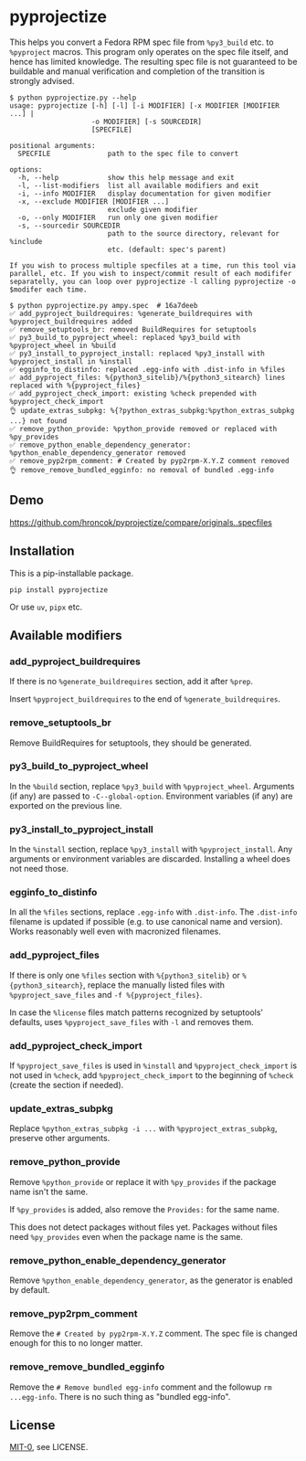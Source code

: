 pyprojectize
============

<!-- [[[cog
import pyprojectize, os, pathlib, urllib3
print(pyprojectize.__doc__)
print("```")
print("$ python pyprojectize.py --help")
pyprojectize.__doc__ = ""
pyprojectize.argparser().print_help()
print()
commit = "16a7deeb"
spec = pathlib.Path("ampy.spec")
response = urllib3.PoolManager().request("GET", f"https://src.fedoraproject.org/rpms/ampy/raw/{commit}/f/ampy.spec")
spec.write_bytes(response.data)
print(f"$ python pyprojectize.py ampy.spec  # {commit}")
pyprojectize.main([str(spec)])
spec.unlink()
print("```")
]]] -->

This helps you convert a Fedora RPM spec file from `%py3_build` etc. to `%pyproject` macros.
This program only operates on the spec file itself, and hence has limited knowledge.
The resulting spec file is not guaranteed to be buildable and manual verification
and completion of the transition is strongly advised.

```
$ python pyprojectize.py --help
usage: pyprojectize [-h] [-l] [-i MODIFIER] [-x MODIFIER [MODIFIER ...] |
                    -o MODIFIER] [-s SOURCEDIR]
                    [SPECFILE]

positional arguments:
  SPECFILE              path to the spec file to convert

options:
  -h, --help            show this help message and exit
  -l, --list-modifiers  list all available modifiers and exit
  -i, --info MODIFIER   display documentation for given modifier
  -x, --exclude MODIFIER [MODIFIER ...]
                        exclude given modifier
  -o, --only MODIFIER   run only one given modifier
  -s, --sourcedir SOURCEDIR
                        path to the source directory, relevant for %include
                        etc. (default: spec's parent)

If you wish to process multiple specfiles at a time, run this tool via
parallel, etc. If you wish to inspect/commit result of each modififer
separatelly, you can loop over pyprojectize -l calling pyprojectize -o
$modifer each time.

$ python pyprojectize.py ampy.spec  # 16a7deeb
✅ add_pyproject_buildrequires: %generate_buildrequires with %pyproject_buildrequires added
✅ remove_setuptools_br: removed BuildRequires for setuptools
✅ py3_build_to_pyproject_wheel: replaced %py3_build with %pyproject_wheel in %build
✅ py3_install_to_pyproject_install: replaced %py3_install with %pyproject_install in %install
✅ egginfo_to_distinfo: replaced .egg-info with .dist-info in %files
✅ add_pyproject_files: %{python3_sitelib}/%{python3_sitearch} lines replaced with %{pyproject_files}
✅ add_pyproject_check_import: existing %check prepended with %pyproject_check_import
👌 update_extras_subpkg: %{?python_extras_subpkg:%python_extras_subpkg ...} not found
✅ remove_python_provide: %python_provide removed or replaced with %py_provides
✅ remove_python_enable_dependency_generator: %python_enable_dependency_generator removed
✅ remove_pyp2rpm_comment: # Created by pyp2rpm-X.Y.Z comment removed
👌 remove_remove_bundled_egginfo: no removal of bundled .egg-info
```
<!-- [[[end]]] -->

## Demo

https://github.com/hroncok/pyprojectize/compare/originals..specfiles

## Installation

This is a pip-installable package.

    pip install pyprojectize

Or use `uv`, `pipx` etc.

## Available modifiers

<!-- [[[cog
for name, func in pyprojectize._modifiers.items():
    print()
    print(f"### {name}")
    print()
    print(pyprojectize.docstring(func))
    print()
]]] -->

### add_pyproject_buildrequires

If there is no `%generate_buildrequires` section, add it after `%prep`.

Insert `%pyproject_buildrequires` to the end of `%generate_buildrequires`.


### remove_setuptools_br

Remove BuildRequires for setuptools, they should be generated.


### py3_build_to_pyproject_wheel

In the `%build` section, replace `%py3_build` with `%pyproject_wheel`.
Arguments (if any) are passed to `-C--global-option`.
Environment variables (if any) are exported on the previous line.


### py3_install_to_pyproject_install

In the `%install` section, replace `%py3_install` with `%pyproject_install`.
Any arguments or environment variables are discarded. Installing a wheel does not need those.


### egginfo_to_distinfo

In all the `%files` sections, replace `.egg-info` with `.dist-info`.
The `.dist-info` filename is updated if possible (e.g. to use canonical name and version).
Works reasonably well even with macronized filenames.


### add_pyproject_files

If there is only one `%files` section with `%{python3_sitelib}` or `%{python3_sitearch}`,
replace the manually listed files with `%pyproject_save_files` and `-f %{pyproject_files}`.

In case the `%license` files match patterns recognized by setuptools' defaults,
uses `%pyproject_save_files` with `-l` and removes them.


### add_pyproject_check_import

If `%pyproject_save_files` is used in `%install` and `%pyproject_check_import`
is not used in `%check`, add `%pyproject_check_import` to the beginning of `%check`
(create the section if needed).


### update_extras_subpkg

Replace `%python_extras_subpkg -i ...` with `%pyproject_extras_subpkg`,
preserve other arguments.


### remove_python_provide

Remove `%python_provide` or replace it with `%py_provides` if the package name isn't the same.

If `%py_provides` is added, also remove the `Provides:` for the same name.

This does not detect packages without files yet.
Packages without files need  `%py_provides` even when the package name is the same.


### remove_python_enable_dependency_generator

Remove `%python_enable_dependency_generator`, as the generator is enabled by default.


### remove_pyp2rpm_comment

Remove the `# Created by pyp2rpm-X.Y.Z` comment.
The spec file is changed enough for this to no longer matter.


### remove_remove_bundled_egginfo

Remove the `# Remove bundled egg-info` comment and the followup `rm ...egg-info`.
There is no such thing as "bundled egg-info".

<!-- [[[end]]] -->

## License

[MIT-0](https://spdx.org/licenses/MIT-0.html), see LICENSE.
